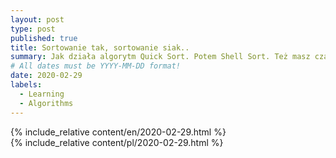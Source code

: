 ```yaml
---
layout: post
type: post
published: true
title: Sortowanie tak, sortowanie siak..
summary: Jak działa algorytm Quick Sort. Potem Shell Sort. Też masz czasami dość tego, że musisz znać działanie każdego z algorytmów sortowania? Nie chcesz analizować dokumentacji ze sławnej wikipedii tylko na podstawie praktyki zacząć pisać kod? Jest na szczęście sposób, który pozwoli szybko przypomnieć(albo zrozumieć) mechanizm sortowania bez wnikania w jakieś wikipedie - taniec!
# All dates must be YYYY-MM-DD format!
date: 2020-02-29
labels:
  - Learning
  - Algorithms
---
```


<div class="ui top attached tabular menu">
  <span class="iconify icon-30" data-icon="pixelarticons:code" style="color: white; margin: auto 15px;"></span>

<a class="item active" data-tab="first"><span class="iconify icon-20" data-icon="twemoji:flag-england"></span></a>
<a class="item" data-tab="second"><span class="iconify icon-20" data-icon="emojione-v1:flag-for-poland"></span></a>

</div>

<!--
****************************************
ENGLISH TAB
****************************************
-->
<div class="ui bottom attached tab segment active mb-5 post-padding" data-tab="first">
  {% include_relative content/en/2020-02-29.html %}
</div>

<!--
****************************************
POLISH TAB
****************************************
-->
<div class="ui bottom attached tab segment mb-5 post-padding" data-tab="second">
  {% include_relative content/pl/2020-02-29.html %}
</div>
